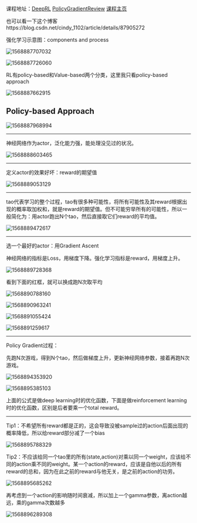 课程地址：[DeepRL](https://www.bilibili.com/video/av21399465?t=1176)    [PolicyGradientReview](https://www.bilibili.com/video/av24724071?from=search&seid=8731715752742519)     [课程主页](http://speech.ee.ntu.edu.tw/~tlkagk/courses_MLDS18.html)

也可以看一下这个博客https://blog.csdn.net/cindy_1102/article/details/87905272

强化学习示意图：components and process

![1568887707032](李宏毅DeepRL.assets/1568887707032.png)

![1568887726060](李宏毅DeepRL.assets/1568887726060.png)

RL有policy-based和Value-based两个分类，这里我只看policy-based approach

![1568887662915](李宏毅DeepRL.assets/1568887662915.png)



## Policy-based Approach

![1568887968994](李宏毅DeepRL.assets/1568887968994.png)

***

神经网络作为actor，泛化能力强，能处理没见过的状况。

![1568888603465](李宏毅DeepRL.assets/1568888603465.png)

***

定义actor的效果好坏：reward的期望值

![1568889053129](李宏毅DeepRL.assets/1568889053129.png)

***

tao代表学习的整个过程，tao有很多种可能性，将所有可能性及其reward根据出现的概率取加权和，就是reward的期望值。但不可能穷举所有的可能性，所以一般简化为：用actor跑出N个tao，然后直接取它们reward的平均值。

![1568889472617](李宏毅DeepRL.assets/1568889472617.png)

***

选一个最好的actor：用Gradient Ascent

神经网络的指标是Loss，用梯度下降。强化学习指标是reward，用梯度上升。

![1568889728368](李宏毅DeepRL.assets/1568889728368.png)

看到下面的红框，就可以换成跑N次取平均

![1568890788160](李宏毅DeepRL.assets/1568890788160.png)

![1568890963241](李宏毅DeepRL.assets/1568890963241.png)

![1568891055424](李宏毅DeepRL.assets/1568891055424.png)

![1568891259617](李宏毅DeepRL.assets/1568891259617.png)



***

Policy Gradient过程：

先跑N次游戏，得到N个tao，然后做梯度上升，更新神经网络参数，接着再跑N次游戏。

![1568894353920](李宏毅DeepRL.assets/1568894353920.png)

![1568895385103](李宏毅DeepRL.assets/1568895385103.png)

上面的公式是做deep learning时的优化函数，下面是做reinforcement learning时的优化函数，区别是后者要乘一个total reward。

***

Tip1：不希望所有reward都是正的，这会导致没被sample过的action后面出现的概率降低，所以给reward部分减了一个bias

![1568895788329](李宏毅DeepRL.assets/1568895788329.png)

Tip2：不应该给同一个tao里的所有(state,action)对乘以同一个weight，应该给不同的action乘不同的weight。某一个action的reward，应该是自他以后的所有reward的总和，因为在此之前的reward与他无关，是之前的action的功劳。

![1568895685262](李宏毅DeepRL.assets/1568895685262.png)

再考虑到一个action的影响随时间衰减，所以加上一个gamma参数，离action越远，乘的gamma次数越多

![1568896289308](李宏毅DeepRL.assets/1568896289308.png)